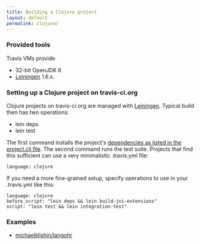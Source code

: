 ```yaml
---
title: Building a Clojure project
layout: default
permalink: clojure/
---
```


### Provided tools

Travis VMs provide

* 32-bit OpenJDK 6
* [Leiningen](https://github.com/technomancy/leiningen) 1.6.x.


### Setting up a Clojure project on travis-ci.org

Clojure projects on travis-ci.org are managed with [Leiningen](https://github.com/technomancy/leiningen). Typical build then has two operations:

 * lein deps
 * lein test

The first command installs the project's [dependencies as listed in the project.clj file](https://github.com/technomancy/leiningen/blob/master/sample.project.clj). The second command runs the test suite.
Projects that find this sufficient can use a very minimalistic .travis.yml file:

    language: clojure

If you need a more fine-grained setup, specify operations to use in your .travis.yml like this:

    language: clojure
    before_script: "lein deps && lein build-jni-extensions"
    script: "lein test && lein integration-test"



### Examples

 * [michaelklishin/langohr](https://github.com/michaelklishin/langohr/blob/master/.travis.yml)
